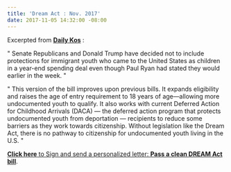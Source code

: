 ```yaml
---
title: 'Dream Act : Nov. 2017'
date: 2017-11-05 14:32:00 -08:00
---
```


Excerpted from [**Daily Kos**](https://www.dailykos.com/) :   

"  Senate Republicans and Donald Trump have decided not to include protections for immigrant youth who came to the United States as children in a year-end spending deal even though Paul Ryan had stated they would earlier in the week.  "

"  This version of the bill improves upon previous bills. It expands eligibility and raises the age of entry requirement to 18 years of age—allowing more undocumented youth to qualify. It also works with current Deferred Action for Childhood Arrivals (DACA) — the deferred action program that protects undocumented youth from deportation — recipients to reduce some barriers as they work towards citizenship. Without legislation like the Dream Act, there is no pathway to citizenship for undocumented youth living in the U.S.  "

[**Click here** to Sign and send a personalized letter: **Pass a clean DREAM Act bill**](https://www.dailykos.com/campaigns/letters/sign-and-send-a-personalized-letter-pass-a-clean-dream-act-bill?detail=emailaction&link_id=5&can_id=e59665c3f3c1222626c02430d1bf6bdb&source=email-signature-needed-the-deportations-in-statefull-default-your-state-wont-stop-if-congress-wont-act&email_referrer=email_258091&email_subject=signature-needed-the-deportations-in-statefull-default-your-state-wont-stop-if-congress-wont-act).
  

